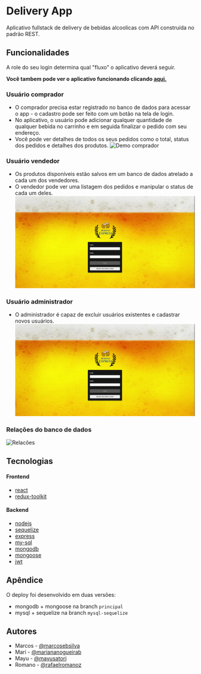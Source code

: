 
# Delivery App

Aplicativo fullstack de delivery de bebidas alcoolicas com API construída no padrão REST.


## Funcionalidades
A role do seu login determina qual "fluxo" o aplicativo deverá seguir.

**Você tambem pode ver o aplicativo funcionando clicando [aqui.](https://bebidas-express-hk.netlify.app/login)**

### Usuário comprador
- O comprador precisa estar registrado no banco de dados para acessar o app - o cadastro pode ser feito com um botão na tela de login.
- No aplicativo, o usuário pode adicionar qualquer quantidade de qualquer bebida no carrinho e em seguida finalizar o pedido com seu endereço.
- Você pode ver detalhes de todos os seus pedidos como o total, status dos pedidos e detalhes dos produtos.
![Demo comprador](assets/readme/customer_demo.gif)
### Usuário vendedor
- Os produtos disponíveis estão salvos em um banco de dados atrelado a cada um dos vendedores.
- O vendedor pode ver uma listagem dos pedidos e manipular o status de cada um deles.
![Demo comprador](assets/readme/seller_demo.gif)

### Usuário administrador
- O administrador é capaz de excluir usuários existentes e cadastrar novos usuários.
![Demo comprador](assets/readme/admin_demo.gif)

### Relações do banco de dados
![Relacões](assets/readme/customer_demo.gif)


## Tecnologias
#### Frontend
- [react](https://github.com/facebook/react/)
- [redux-toolkit](https://github.com/reduxjs/redux-toolkit)

#### Backend
- [nodejs](https://nodejs.org/en/)
- [sequelize](https://github.com/sequelize/sequelize)
- [express](https://github.com/expressjs/express)
- [my-sql](https://www.mysql.com)
- [mongodb](https://github.com/mongodb/mongo)
- [mongoose](https://github.com/Automattic/mongoose)
- [jwt](https://github.com/auth0/node-jsonwebtoken)


## Apêndice

O deploy foi desenvolvido em duas versões:
 - mongodb + mongoose na branch `principal`
 - mysql + sequelize na branch `mysql-sequelize`



## Autores

- Marcos - [@marcosebsilva](https://github.com/marcosebsilva)
- Mari - [@mariananogueirab ](https://github.com/mariananogueirab)
- Mayu - [@mayusatori](https://github.com/mayusatori)
- Romano - [@rafaelromanoz](https://github.com/rafaelromanoz)
